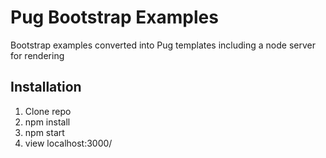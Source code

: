 # Pug Bootstrap Examples
  Bootstrap examples converted into Pug templates including a node server for rendering

## Installation
  1. Clone repo 
  2. npm install
  3. npm start 
  4. view localhost:3000/
